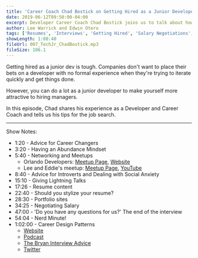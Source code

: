 ```yaml
---
title: 'Career Coach Chad Bostick on Getting Hired as a Junior Developer'
date: 2019-06-12T09:50:00-04:00
excerpt: Developer Career Coach Chad Bostick joins us to talk about how to get hired as a junior dev with no experience, resume tips, salary negotiations, and more!
author: Lee Warrick and Edwin Otero
tags: ['Resumes', 'Interviews', 'Getting Hired', 'Salary Negotiations', 'Chad Bostick']
showLength: 1:08:40
fileUrl: 007_TechJr_ChadBostick.mp3
fileSize: 106.1
---
```


Getting hired as a junior dev is tough. Companies don't want to place their bets on a developer with no formal experience when they're trying to iterate quickly and get things done.

However, you can do a lot as a junior developer to make yourself more attractive to hiring managers.

In this episode, Chad shares his experience as a Developer and Career Coach and tells us his tips for the job search.
<hr />

Show Notes:
* 1:20 - Advice for Career Changers
* 3:20 - Having an Abundance Mindset
* 5:40 - Networking and Meetups
  * Orlando Developers: [Meetup Page](https://www.meetup.com/OrlandoDevs/), [Website](https://orlandodevs.com/)
  * Lee and Eddie's meetup: [Meetup Page](https://meetup.com/project-code-experience), [YouTube](https://www.youtube.com/channel/UCLcLZk5Ki69EcwlLzDYbnXQ)
* 8:40 - Advice for Introverts and Dealing with Social Anxiety
* 15:10 - Giving Lightning Talks
* 17:26 - Resume content
* 22:40 - Should you stylize your resume?
* 28:30 - Portfolio sites
* 34:25 - Negotiating Salary
* 47:00 - 'Do you have any questions for us?' The end of the interview
* 54:04 - Nerd Minute!
* 1:02:00 - Career Design Patterns
  * [Website](https://careerdesignpatterns.com)
  * [Podcast](https://careerdesignpatterns.com/podcast/)
  * [The Bryan Interview Advice](https://careerdesignpatterns.com/interview)
  * [Twitter](https://twitter.com/careerpatterns)